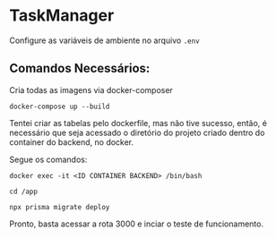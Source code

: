 # TaskManager

Configure as variáveis de ambiente no arquivo ```.env```

 ## Comandos Necessários: 

Cria todas as imagens via docker-composer

```docker-compose up --build```

Tentei criar as tabelas pelo dockerfile, mas não tive sucesso, então, é necessário que seja acessado o diretório do projeto criado dentro do container do backend, no docker.

Segue os comandos:

```docker exec -it <ID CONTAINER BACKEND> /bin/bash```

```cd /app```

```npx prisma migrate deploy```

Pronto, basta acessar a rota 3000 e inciar o teste de funcionamento.
